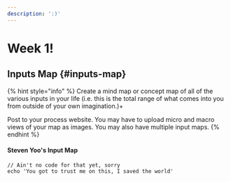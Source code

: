 ```yaml
---
description: ':)'
---
```


# Week 1!

## Inputs Map {#inputs-map}

{% hint style="info" %}
Create a mind map or concept map of all of the various inputs in your life \(i.e. this is the total range of what comes into you from outside of your own imagination.\)+

Post to your process website. You may have to upload micro and macro views of your map as images. You may also have multiple input maps.
{% endhint %}

#### Steven Yoo's Input Map

```
// Ain't no code for that yet, sorry
echo 'You got to trust me on this, I saved the world'
```



